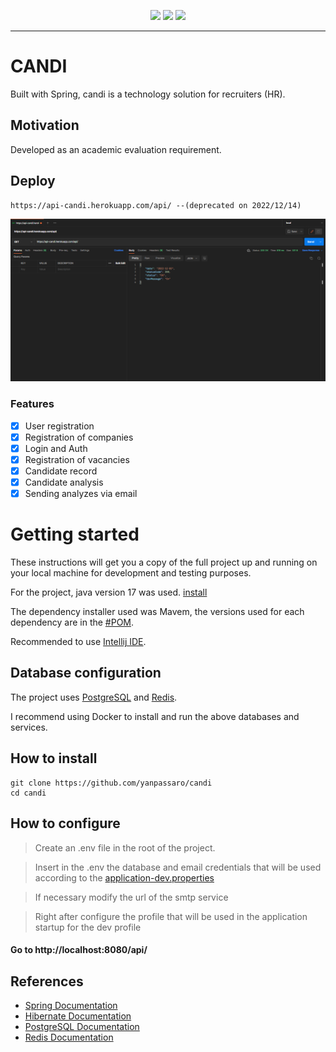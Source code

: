 <p align="center">
<img src="https://img.shields.io/github/contributors/yanpassaro/candi?logo=github&color=gree&style=flat-square">
<img src="https://img.shields.io/github/languages/count/yanpassaro/candi?logo=github&style=flat-square">
<img src="https://img.shields.io/github/forks/yanpassaro/candi?logo=github&style=flat-square">

<hr>

# CANDI

Built with Spring, candi is a technology solution for recruiters (HR).

## Motivation

Developed as an academic evaluation requirement.

## Deploy

	https://api-candi.herokuapp.com/api/ --(deprecated on 2022/12/14)

<img alt="PostmanScreenshoot" title="#PostmanScreenshoot" src=".assets/img.png">

### Features

- [x] User registration
- [X] Registration of companies
- [x] Login and Auth
- [x] Registration of vacancies
- [x] Candidate record
- [x] Candidate analysis
- [X] Sending analyzes via email

# Getting started

These instructions will get you a copy of the full project up and running on your local machine for development and testing purposes.

For the project, java version 17 was used. [install](https://www.oracle.com/java/technologies/javase/jdk17-archive-downloads.html)

The dependency installer used was Mavem, the versions used for each dependency are in the [#POM](./pom.xml).

Recommended to use [Intellij IDE](https://www.jetbrains.com/idea/).

## Database configuration

The project uses [PostgreSQL](https://www.postgresql.org) and [Redis](https://redis.io/).

I recommend using Docker to install and run the above databases and services.

## How to install

	git clone https://github.com/yanpassaro/candi
	cd candi

## How to configure

> Create an .env file in the root of the project.

> Insert in the .env the database and email credentials that will be used according to the [application-dev.properties](./src/main/resources/application-dev.properties)

> If necessary modify the url of the smtp service

> Right after configure the profile that will be used in the application startup for the dev profile

#### Go to http://localhost:8080/api/
    
## References

+ [Spring Documentation](https://docs.spring.io/spring-boot/docs/current/reference/html/)
+ [Hibernate Documentation](https://docs.jboss.org/hibernate/orm/6.1/userguide/html_single/Hibernate_User_Guide.html)
+ [PostgreSQL Documentation](https://www.postgresql.org/docs/)
+ [Redis Documentation](https://redis.io/docs/)

